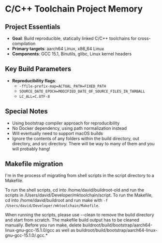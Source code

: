 # C/C++ Toolchain Project Memory

## Project Essentials

- **Goal**: Build reproducible, statically linked C/C++ toolchains for cross-compilation
- **Primary targets**: aarch64 Linux, x86_64 Linux
- **Components**: GCC 15.1, Binutils, glibc, Linux kernel headers

## Key Build Parameters

- **Reproducibility flags**:
  - `-ffile-prefix-map=ACTUAL_PATH=FIXED_PATH`
  - `SOURCE_DATE_EPOCH=MODIFIED_DATE_OF_SOURCE_FILES_IN_TARBALL`
  - `LC_ALL=C.UTF-8`

## Special Notes

- Using bootstrap compiler approach for reproducibility
- No Docker dependency, using path normalization instead
- Will eventually need to support macOS builds
- Ignore the contents of any folders within the build directory, out directory, and src directory. There will be way to many of them and you will probably hang!

## Makefile migration

I'm in the process of migrating from shell scripts in the script directory to a Makefile.

To run the shell scripts, cd into /home/david/buildroot-old and run the scripts in
/Users/david/Developer/mktoolchain/script. To run the Makefile, cd into /home/david/buildroot
and run make with `-f /Users/david/Developer/mktoolchain/Makefile`.

When running the scripts, please use --clean to remove the build directory and start from scratch.
The makefile build output has to be cleaned manually. Before you run make, delete
buildroot/build/bootstrap/aarch64-linux-gnu-gcc-15.1.0/gcc as well as
buildroot/build/bootstrap/aarch64-linux-gnu-gcc-15.1.0/.gcc.*
